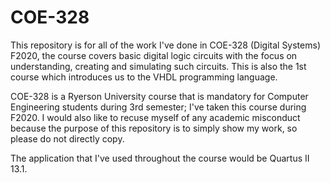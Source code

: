 # COE-328
This repository is for all of the work I've done in COE-328 (Digital Systems) F2020, the course covers basic digital logic circuits with the focus on understanding, creating and simulating such circuits. This is also the 1st course which introduces us to the VHDL programming language.

COE-328 is a Ryerson University course that is mandatory for Computer Engineering students during 3rd semester; I've taken this course during F2020. I would also like to recuse myself of any academic misconduct because the purpose of this repository is to simply show my work, so please do not directly copy.

The application that I've used throughout the course would be Quartus II 13.1.
